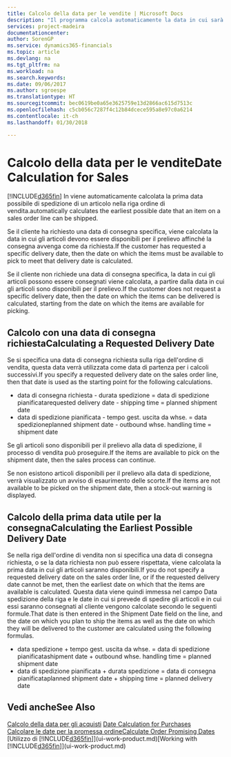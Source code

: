 ```yaml
---
title: Calcolo della data per le vendite | Microsoft Docs
description: "Il programma calcola automaticamente la data in cui sarà necessario ordinare un articolo da avere in magazzino in una determinata data. Questa è la data in cui si può prevedere che gli articoli ordinati in una data particolare possano essere disponibili per il prelievo."
services: project-madeira
documentationcenter: 
author: SorenGP
ms.service: dynamics365-financials
ms.topic: article
ms.devlang: na
ms.tgt_pltfrm: na
ms.workload: na
ms.search.keywords: 
ms.date: 09/06/2017
ms.author: sgroespe
ms.translationtype: HT
ms.sourcegitcommit: bec0619be0a65e3625759e13d2866ac615d7513c
ms.openlocfilehash: c5cb056c7287f4c12b84dcece595a8e97c0a6214
ms.contentlocale: it-ch
ms.lasthandoff: 01/30/2018

---
```

# <a name="date-calculation-for-sales"></a><span data-ttu-id="58ff1-104">Calcolo della data per le vendite</span><span class="sxs-lookup"><span data-stu-id="58ff1-104">Date Calculation for Sales</span></span>
[!INCLUDE[d365fin](includes/d365fin_md.md)] <span data-ttu-id="58ff1-105">In  viene automaticamente calcolata la prima data possibile di spedizione di un articolo nella riga ordine di vendita.</span><span class="sxs-lookup"><span data-stu-id="58ff1-105">automatically calculates the earliest possible date that an item on a sales order line can be shipped.</span></span>

<span data-ttu-id="58ff1-106">Se il cliente ha richiesto una data di consegna specifica, viene calcolata la data in cui gli articoli devono essere disponibili per il prelievo affinché la consegna avvenga come da richiesta.</span><span class="sxs-lookup"><span data-stu-id="58ff1-106">If the customer has requested a specific delivery date, then the date on which the items must be available to pick to meet that delivery date is calculated.</span></span>

<span data-ttu-id="58ff1-107">Se il cliente non richiede una data di consegna specifica, la data in cui gli articoli possono essere consegnati viene calcolata, a partire dalla data in cui gli articoli sono disponibili per il prelievo.</span><span class="sxs-lookup"><span data-stu-id="58ff1-107">If the customer does not request a specific delivery date, then the date on which the items can be delivered is calculated, starting from the date on which the items are available for picking.</span></span>

## <a name="calculating-a-requested-delivery-date"></a><span data-ttu-id="58ff1-108">Calcolo con una data di consegna richiesta</span><span class="sxs-lookup"><span data-stu-id="58ff1-108">Calculating a Requested Delivery Date</span></span>
<span data-ttu-id="58ff1-109">Se si specifica una data di consegna richiesta sulla riga dell'ordine di vendita, questa data verrà utilizzata come data di partenza per i calcoli successivi.</span><span class="sxs-lookup"><span data-stu-id="58ff1-109">If you specify a requested delivery date on the sales order line, then that date is used as the starting point for the following calculations.</span></span>

- <span data-ttu-id="58ff1-110">data di consegna richiesta - durata spedizione = data di spedizione pianificata</span><span class="sxs-lookup"><span data-stu-id="58ff1-110">requested delivery date - shipping time = planned shipment date</span></span>
- <span data-ttu-id="58ff1-111">data di spedizione pianificata - tempo gest. uscita da whse. = data spedizione</span><span class="sxs-lookup"><span data-stu-id="58ff1-111">planned shipment date - outbound whse. handling time = shipment date</span></span>

<span data-ttu-id="58ff1-112">Se gli articoli sono disponibili per il prelievo alla data di spedizione, il processo di vendita può proseguire.</span><span class="sxs-lookup"><span data-stu-id="58ff1-112">If the items are available to pick on the shipment date, then the sales process can continue.</span></span>

<span data-ttu-id="58ff1-113">Se non esistono articoli disponibili per il prelievo alla data di spedizione, verrà visualizzato un avviso di esaurimento delle scorte.</span><span class="sxs-lookup"><span data-stu-id="58ff1-113">If the items are not available to be picked on the shipment date, then a stock-out warning is displayed.</span></span>

## <a name="calculating-the-earliest-possible-delivery-date"></a><span data-ttu-id="58ff1-114">Calcolo della prima data utile per la consegna</span><span class="sxs-lookup"><span data-stu-id="58ff1-114">Calculating the Earliest Possible Delivery Date</span></span>
<span data-ttu-id="58ff1-115">Se nella riga dell'ordine di vendita non si specifica una data di consegna richiesta, o se la data richiesta non può essere rispettata, viene calcolata la prima data in cui gli articoli saranno disponibili.</span><span class="sxs-lookup"><span data-stu-id="58ff1-115">If you do not specify a requested delivery date on the sales order line, or if the requested delivery date cannot be met, then the earliest date on which that the items are available is calculated.</span></span> <span data-ttu-id="58ff1-116">Questa data viene quindi immessa nel campo Data spedizione della riga e le date in cui si prevede di spedire gli articoli e in cui essi saranno consegnati al cliente vengono calcolate secondo le seguenti formule.</span><span class="sxs-lookup"><span data-stu-id="58ff1-116">That date is then entered in the Shipment Date field on the line, and the date on which you plan to ship the items as well as the date on which they will be delivered to the customer are calculated using the following formulas.</span></span>

- <span data-ttu-id="58ff1-117">data spedizione + tempo gest. uscita da whse. = data di spedizione pianificata</span><span class="sxs-lookup"><span data-stu-id="58ff1-117">shipment date + outbound whse. handling time = planned shipment date</span></span>
- <span data-ttu-id="58ff1-118">data di spedizione pianificata + durata spedizione = data di consegna pianificata</span><span class="sxs-lookup"><span data-stu-id="58ff1-118">planned shipment date + shipping time = planned delivery date</span></span>


## <a name="see-also"></a><span data-ttu-id="58ff1-119">Vedi anche</span><span class="sxs-lookup"><span data-stu-id="58ff1-119">See Also</span></span>  
 <span data-ttu-id="58ff1-120">[Calcolo della data per gli acquisti](purchasing-date-calculation-for-purchases.md) </span><span class="sxs-lookup"><span data-stu-id="58ff1-120">[Date Calculation for Purchases](purchasing-date-calculation-for-purchases.md) </span></span>  
 [<span data-ttu-id="58ff1-121">Calcolare le date per la promessa ordine</span><span class="sxs-lookup"><span data-stu-id="58ff1-121">Calculate Order Promising Dates</span></span>](sales-how-to-calculate-order-promising-dates.md)  
 <span data-ttu-id="58ff1-122">[Utilizzo di [!INCLUDE[d365fin](includes/d365fin_md.md)]](ui-work-product.md)</span><span class="sxs-lookup"><span data-stu-id="58ff1-122">[Working with [!INCLUDE[d365fin](includes/d365fin_md.md)]](ui-work-product.md)</span></span>

